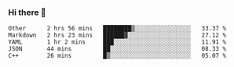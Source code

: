 ### Hi there 👋

<!--
**WShiBin/WShiBin** is a ✨ _special_ ✨ repository because its `README.md` (this file) appears on your GitHub profile.

Here are some ideas to get you started:

- 🔭 I’m currently working on ...
- 🌱 I’m currently learning ...
- 👯 I’m looking to collaborate on ...
- 🤔 I’m looking for help with ...
- 💬 Ask me about ...
- 📫 How to reach me: ...
- 😄 Pronouns: ...
- ⚡ Fun fact: ...
-->

<!--START_SECTION:waka-->
```text
Other      2 hrs 56 mins   ████████▒░░░░░░░░░░░░░░░░   33.37 % 
Markdown   2 hrs 23 mins   ██████▓░░░░░░░░░░░░░░░░░░   27.12 % 
YAML       1 hr 2 mins     ███░░░░░░░░░░░░░░░░░░░░░░   11.91 % 
JSON       44 mins         ██░░░░░░░░░░░░░░░░░░░░░░░   08.33 % 
C++        26 mins         █▒░░░░░░░░░░░░░░░░░░░░░░░   05.07 % 
```
<!--END_SECTION:waka-->
